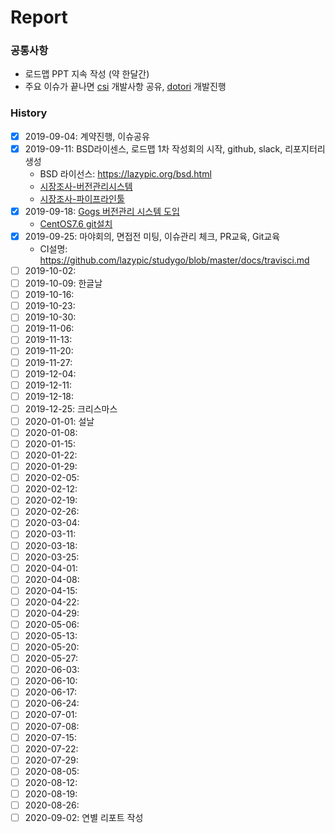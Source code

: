 # Report

### 공통사항
- 로드맵 PPT 지속 작성 (약 한달간)
- 주요 이슈가 끝나면 [csi](https://github.com/digital-idea/csi3) 개발사항 공유, [dotori](https://github.com/rd101/dotori) 개발진행

### History
- [x] 2019-09-04: 계약진행, 이슈공유
- [x] 2019-09-11: BSD라이센스, 로드맵 1차 작성회의 시작, github, slack, 리포지터리 생성
    - BSD 라이선스: https://lazypic.org/bsd.html
    - [시장조사-버전관리시스템](https://github.com/lazypic/market-research/blob/master/source_code_management.md)
    - [시장조사-파이프라인툴](https://github.com/lazypic/market-research/blob/master/project_management.md)
- [x] 2019-09-18: [Gogs 버전관리 시스템 도입](documents/gogs.md)
	- [CentOS7.6 git설치](documents/git.md)
- [x] 2019-09-25: 마야회의, 면접전 미팅, 이슈관리 체크, PR교육, Git교육
    - CI설명: https://github.com/lazypic/studygo/blob/master/docs/travisci.md
- [ ] 2019-10-02:
- [ ] 2019-10-09: 한글날
- [ ] 2019-10-16: 
- [ ] 2019-10-23:
- [ ] 2019-10-30:
- [ ] 2019-11-06:
- [ ] 2019-11-13:
- [ ] 2019-11-20:
- [ ] 2019-11-27:
- [ ] 2019-12-04:
- [ ] 2019-12-11:
- [ ] 2019-12-18:
- [ ] 2019-12-25: 크리스마스
- [ ] 2020-01-01: 설날
- [ ] 2020-01-08:
- [ ] 2020-01-15:
- [ ] 2020-01-22:
- [ ] 2020-01-29:
- [ ] 2020-02-05:
- [ ] 2020-02-12:
- [ ] 2020-02-19:
- [ ] 2020-02-26:
- [ ] 2020-03-04:
- [ ] 2020-03-11:
- [ ] 2020-03-18:
- [ ] 2020-03-25:
- [ ] 2020-04-01:
- [ ] 2020-04-08:
- [ ] 2020-04-15:
- [ ] 2020-04-22:
- [ ] 2020-04-29:
- [ ] 2020-05-06:
- [ ] 2020-05-13:
- [ ] 2020-05-20:
- [ ] 2020-05-27:
- [ ] 2020-06-03:
- [ ] 2020-06-10:
- [ ] 2020-06-17:
- [ ] 2020-06-24:
- [ ] 2020-07-01:
- [ ] 2020-07-08:
- [ ] 2020-07-15:
- [ ] 2020-07-22:
- [ ] 2020-07-29:
- [ ] 2020-08-05:
- [ ] 2020-08-12:
- [ ] 2020-08-19:
- [ ] 2020-08-26:
- [ ] 2020-09-02: 연별 리포트 작성
